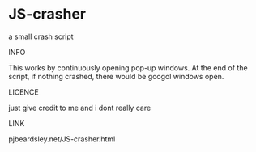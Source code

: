 # JS-crasher
a small crash script

INFO

This works by continuously opening pop-up windows. At the end of the script, if nothing crashed, there would be googol windows open.

LICENCE

just give credit to me and i dont really care

LINK

pjbeardsley.net/JS-crasher.html
